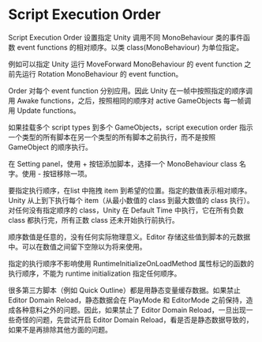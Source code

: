 # Script Execution Order

Script Execution Order 设置指定 Unity 调用不同 MonoBehaviour 类的事件函数 event functions 的相对顺序。以类 class(MonoBehaviour) 为单位指定。

例如可以指定 Unity 运行 MoveForward MonoBehaviour 的 event function 之前先运行 Rotation MonoBehaviour 的 event function。

Order 对每个 event function 分别应用。因此 Unity 在一帧中按照指定的顺序调用 Awake functions，之后，按照相同的顺序对 active GameObjects 每一帧调用 Update functions。

如果挂载多个 script types 到多个 GameObjects，script execution order 指示一个类型的所有脚本在另一个类型的所有脚本之前执行，而不是按照 GameObject 的顺序执行。

在 Setting panel，使用 + 按钮添加脚本，选择一个 MonoBehaviour class 名字。使用 - 按钮移除一项。

要指定执行顺序，在list 中拖拽 item 到希望的位置。指定的数值表示相对顺序。Unity 从上到下执行每个 item（从最小数值的 class 到最大数值的 class 执行）。对任何没有指定顺序的 class，Unity 在 Default Time 中执行，它在所有负数 class 都执行完，所有正数 class 还未开始执行前执行。

顺序数值是任意的，没有任何实际物理意义。Editor 存储这些值到脚本的元数据中。可以在数值之间留下空隙以为将来使用。

指定的执行顺序不影响使用 RuntimeInitializeOnLoadMethod 属性标记的函数的执行顺序，不能为 runtime initialization 指定任何顺序。

很多第三方脚本（例如 Quick Outline）都是用静态变量缓存数据。如果禁止 Editor Domain Reload，静态数据会在 PlayMode 和 EditorMode 之前保持，造成各种意料之外的问题。因此，如果禁止了 Editor Domain Reload，一旦出现一些奇怪的问题，先尝试开启 Editor Domain Reload，看是否是静态数据导致的，如果不是再排除其他方面的问题。

